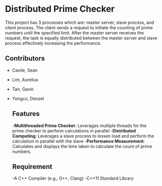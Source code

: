 # Distributed Prime Checker
This project has 3 processes which are: master server, slave process, and client process. The client sends a request to initiate the counting of prime numbers until the specified limit. After the master server receives the request, the task is equally distributed between the master server and slave process effectively increasing the performance. 

## Contributors
- Caoile, Sean
- Lim, Aurelius
- Tan, Gavin
- Yongco, Denzel

  ## Features
  -**Multithreaded Prime Checker**: Leverages multiple threads for the prime checker to perform calculations in parallel
  -**Distributed Computing**: Leverages a slave process to lessen load and perform the calculation in parallel with the slave
  -**Performance Measurement**: Calculates and displays the time taken to calculate the count of prime numbers.

  ## Requirement
  -A C++ Compiler (e.g., G++, Clang)
  -C++11 Standard Library
